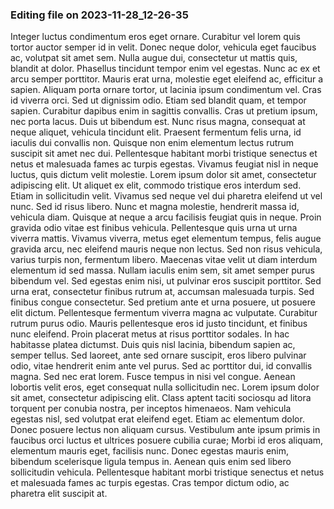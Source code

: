 

### Editing file on 2023-11-28_12-26-35

Integer luctus condimentum eros eget ornare. Curabitur vel lorem quis tortor auctor semper id in velit. Donec neque dolor, vehicula eget faucibus ac, volutpat sit amet sem. Nulla augue dui, consectetur ut mattis quis, blandit at dolor. Phasellus tincidunt tempor enim vel egestas. Nunc ac ex et arcu semper porttitor. Mauris erat urna, molestie eget eleifend ac, efficitur a sapien. Aliquam porta ornare tortor, ut lacinia ipsum condimentum vel. Cras id viverra orci. Sed ut dignissim odio. Etiam sed blandit quam, et tempor sapien. Curabitur dapibus enim in sagittis convallis. Cras ut pretium ipsum, nec porta lacus. Duis ut bibendum est. Nunc risus magna, consequat at neque aliquet, vehicula tincidunt elit. Praesent fermentum felis urna, id iaculis dui convallis non.
Quisque non enim elementum lectus rutrum suscipit sit amet nec dui. Pellentesque habitant morbi tristique senectus et netus et malesuada fames ac turpis egestas. Vivamus feugiat nisl in neque luctus, quis dictum velit molestie. Lorem ipsum dolor sit amet, consectetur adipiscing elit. Ut aliquet ex elit, commodo tristique eros interdum sed. Etiam in sollicitudin velit. Vivamus sed neque vel dui pharetra eleifend ut vel nunc. Sed id risus libero. Nunc et magna molestie, hendrerit massa id, vehicula diam. Quisque at neque a arcu facilisis feugiat quis in neque. Proin gravida odio vitae est finibus vehicula. Pellentesque quis urna ut urna viverra mattis. Vivamus viverra, metus eget elementum tempus, felis augue gravida arcu, nec eleifend mauris neque non lectus.
Sed non risus vehicula, varius turpis non, fermentum libero. Maecenas vitae velit ut diam interdum elementum id sed massa. Nullam iaculis enim sem, sit amet semper purus bibendum vel. Sed egestas enim nisi, ut pulvinar eros suscipit porttitor. Sed urna erat, consectetur finibus rutrum at, accumsan malesuada turpis. Sed finibus congue consectetur. Sed pretium ante et urna posuere, ut posuere elit dictum. Pellentesque fermentum viverra magna ac vulputate. Curabitur rutrum purus odio. Mauris pellentesque eros id justo tincidunt, et finibus nunc eleifend. Proin placerat metus at risus porttitor sodales. In hac habitasse platea dictumst. Duis quis nisl lacinia, bibendum sapien ac, semper tellus. Sed laoreet, ante sed ornare suscipit, eros libero pulvinar odio, vitae hendrerit enim ante vel purus. Sed ac porttitor dui, id convallis magna. Sed nec erat lorem.
Fusce tempus in nisi vel congue. Aenean lobortis velit eros, eget consequat nulla sollicitudin nec. Lorem ipsum dolor sit amet, consectetur adipiscing elit. Class aptent taciti sociosqu ad litora torquent per conubia nostra, per inceptos himenaeos. Nam vehicula egestas nisl, sed volutpat erat eleifend eget. Etiam ac elementum dolor. Donec posuere lectus non aliquam cursus. Vestibulum ante ipsum primis in faucibus orci luctus et ultrices posuere cubilia curae; Morbi id eros aliquam, elementum mauris eget, facilisis nunc. Donec egestas mauris enim, bibendum scelerisque ligula tempus in. Aenean quis enim sed libero sollicitudin vehicula. Pellentesque habitant morbi tristique senectus et netus et malesuada fames ac turpis egestas. Cras tempor dictum odio, ac pharetra elit suscipit at.


